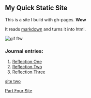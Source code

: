 ## My Quick Static Site

This is a site I build with gh-pages. **Wow**

It reads [markdown](https://www.markdownguide.org/) and turns it into html.

![gif ftw](https://media.giphy.com/media/nXxOjZrbnbRxS/200w_d.gif)


### Journal entries:
1. [Reflection One](Reflections/partOneReflection.md)
2. [Reflection Two](Reflections/partTwoReflection.md)
3. [Reflection Three](Reflections/partThreeReflection.md)

[site two](pageTwo/pageTwo.md)

[Part Four Site](partFour/index.md)

